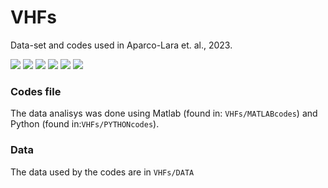 # VHFs
Data-set and codes used in Aparco-Lara et. al., 2023.

![](https://img.shields.io/github/stars/pandao/editor.md.svg) ![](https://img.shields.io/github/forks/pandao/editor.md.svg) ![](https://img.shields.io/github/tag/pandao/editor.md.svg) ![](https://img.shields.io/github/release/pandao/editor.md.svg) ![](https://img.shields.io/github/issues/pandao/editor.md.svg) ![](https://img.shields.io/bower/v/editor.md.svg)

### Codes file 
The data analisys was done using Matlab (found in: `VHFs/MATLABcodes`) and Python (found in:`VHFs/PYTHONcodes`).
### Data
The data used by the codes are in `VHFs/DATA`
